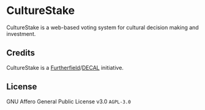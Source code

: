 # CultureStake

CultureStake is a web-based voting system for cultural decision making and investment.

## Credits

CultureStake is a [Furtherfield](https://www.furtherfield.org/)/[DECAL](http://www.decal.is/) initiative.

## License

GNU Affero General Public License v3.0 `AGPL-3.0`
